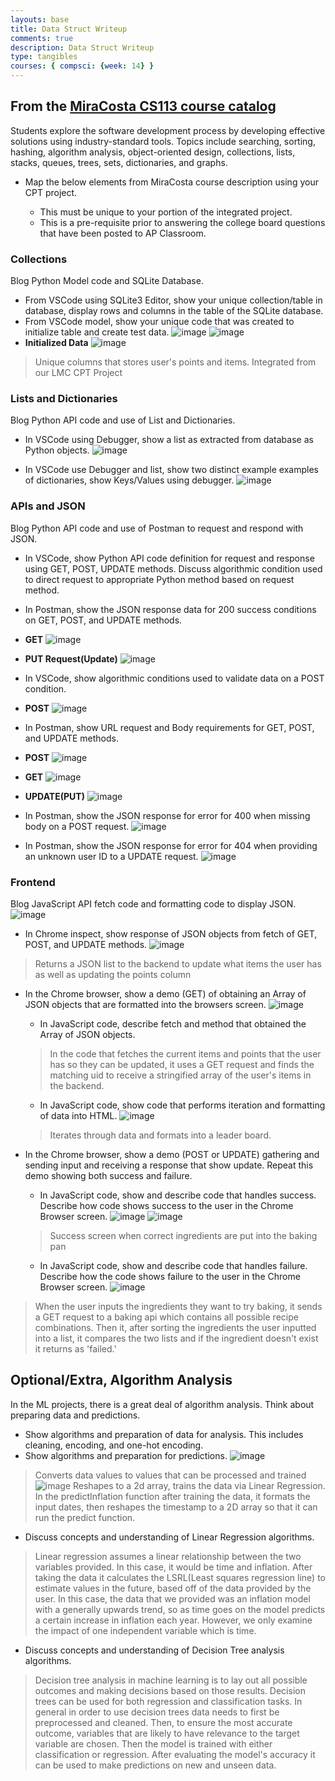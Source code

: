 ```yaml
---
layouts: base
title: Data Struct Writeup
comments: true
description: Data Struct Writeup
type: tangibles
courses: { compsci: {week: 14} }
---
```


## From the [MiraCosta CS113 course catalog](https://catalog.miracosta.edu/disciplines/computerscience/#courseinventory)

Students explore the software development process by developing effective solutions using industry-standard tools. Topics include searching, sorting, hashing, algorithm analysis, object-oriented design, collections, lists, stacks, queues, trees, sets, dictionaries, and graphs.

- Map the below elements from MiraCosta course description using your CPT project.
  
  - This must be unique to your portion of the integrated project.
  - This is a pre-requisite prior to answering the college board questions that have been posted to AP Classroom.

### Collections
Blog Python Model code and SQLite Database.

- From VSCode using SQLite3 Editor, show your unique collection/table in database, display rows and columns in the table of the SQLite database.
- From VSCode model, show your unique code that was created to initialize table and create test data.
![image](https://github.com/M8tth3/m8th3_2.0/assets/64436503/4ade91d3-0a8e-413d-b67c-11b9eb97b208)
![image](https://github.com/M8tth3/m8th3_2.0/assets/64436503/28060884-3391-4b3c-801d-1a83b2d3ec7e)
- **Initialized Data**
![image](https://github.com/M8tth3/m8th3_2.0/assets/64436503/e005d500-acd9-491a-b99e-69ed049b75d5)
> Unique columns that stores user's points and items. Integrated from our LMC CPT Project
### Lists and Dictionaries
Blog Python API code and use of List and Dictionaries.

- In VSCode using Debugger, show a list as extracted from database as Python objects.
![image](https://github.com/trevorhuang1/csp_blog/assets/118785933/419fdd13-e644-40bd-ba83-05c1e274641b)

- In VSCode use Debugger and list,  show two distinct example examples of  dictionaries, show Keys/Values using debugger.
    ![image](https://github.com/trevorhuang1/csp_blog/assets/118785933/b1230c3c-88f4-41c7-85d2-fe062595a8ce)

### APIs and JSON
Blog Python API code and use of Postman to request and respond with JSON.

- In VSCode, show Python API code definition for request and response using GET, POST, UPDATE methods.  Discuss algorithmic condition used to direct request to appropriate Python method based on request method.
- In Postman, show the JSON response data for 200 success conditions on GET, POST, and UPDATE methods.

- **GET**
![image](https://github.com/M8tth3/m8th3_2.0/assets/64436503/31155b64-18e3-4d76-9e2e-33552228734a)
- **PUT Request(Update)**
![image](https://github.com/M8tth3/m8th3_2.0/assets/64436503/7f1187ee-3437-47b3-9d48-eab876d5d8a5)
- In VSCode, show algorithmic conditions used to validate data on a POST condition.
- **POST**
![image](https://github.com/M8tth3/m8th3_2.0/assets/64436503/b40ea976-2181-4b4a-8424-ba2773a5ddee)
- In Postman, show URL request and Body requirements for GET, POST, and UPDATE methods.
- **POST**
![image](https://github.com/M8tth3/m8th3_2.0/assets/64436503/a5fd7961-e0bc-4d63-bc92-d10dc185e44d)
- **GET**
![image](https://github.com/M8tth3/m8th3_2.0/assets/64436503/26a2e034-e647-46ee-969e-6d3e0a49911c)
- **UPDATE(PUT)**
![image](https://github.com/M8tth3/m8th3_2.0/assets/64436503/9efa7aa7-06fb-4925-8921-755e89655145)
- In Postman, show the JSON response for error for 400 when missing body on a POST request.
![image](https://github.com/M8tth3/m8th3_2.0/assets/64436503/ae0cc745-7a69-4ad0-950b-183b4ea629f4)
- In Postman, show the JSON response for error for 404 when providing an unknown user ID to a UPDATE request.
![image](https://github.com/M8tth3/m8th3_2.0/assets/64436503/54ed9341-9f8a-433a-90c4-fd340434e757)

### Frontend
Blog JavaScript API fetch code and formatting code to display JSON.
![image](https://github.com/M8tth3/m8th3_2.0/assets/64436503/9fc67cac-93e4-442d-ba31-78a50acb53bc)
- In Chrome inspect, show response of JSON objects from fetch of GET, POST, and UPDATE methods.
![image](https://github.com/M8tth3/m8th3_2.0/assets/64436503/3db958e0-bea4-490a-bf7c-7b35e502e3d2)
> Returns a JSON list to the backend to update what items the user has as well as updating the points column
- In the Chrome browser, show a demo (GET) of obtaining an Array of JSON objects that are  formatted into the browsers screen.
  ![image](https://github.com/M8tth3/m8th3_2.0/assets/64436503/34fdddc7-6bb0-41d8-b75c-2852348ae00a)
  - In JavaScript code, describe fetch and method that obtained the Array of JSON objects.
  > In the code that fetches the current items and points that the user has so they can be updated, it uses a GET request and finds the matching uid to receive a stringified array of the user's items in the backend.  
  - In JavaScript code, show code that performs iteration and formatting of data into HTML. 
  ![image](https://github.com/M8tth3/m8th3_2.0/assets/64436503/71653139-537b-4572-ad03-3bf23c220dee)
  > Iterates through data and formats into a leader board. 
- In the Chrome browser, show a demo (POST or UPDATE) gathering and sending input and receiving a response that show update.  Repeat this demo showing both success and failure.
  
  - In JavaScript code, show and describe code that handles success.  Describe how code shows success to the user in the Chrome Browser screen.
  ![image](https://github.com/M8tth3/m8th3_2.0/assets/64436503/1d2a2be4-6661-4e02-b45e-e3e5886dd2e3)
  ![image](https://github.com/M8tth3/m8th3_2.0/assets/64436503/e1de9969-c16c-4f82-b320-a0e46186ad72)
  > Success screen when correct ingredients are put into the baking pan 
  - In JavaScript code, show and describe code that handles failure.  Describe how the code shows failure to the user in the Chrome Browser screen.
![image](https://github.com/M8tth3/m8th3_2.0/assets/64436503/4fce9e26-e67c-4254-bfb9-ec893b18f6c8)
> When the user inputs the ingredients they want to try baking, it sends a GET request to a baking api which contains all possible recipe combinations. Then it, after sorting the ingredients the user inputted into a list, it compares the two lists and if the ingredient doesn't exist it returns as 'failed.'
## Optional/Extra, Algorithm Analysis
In the ML projects, there is a great deal of algorithm analysis. Think about preparing data and predictions.

- Show algorithms and preparation of data for analysis.  This includes cleaning, encoding, and one-hot encoding.
- Show algorithms and preparation for predictions.
![image](https://github.com/M8tth3/m8th3_2.0/assets/64436503/8a4103f6-0b3e-44e6-a039-a67a8674312e)
> Converts data values to values that can be processed and trained
![image](https://github.com/M8tth3/m8th3_2.0/assets/64436503/0acf8993-ea03-40cd-a042-81e201f28748)
> Reshapes to a 2d array, trains the data via Linear Regression. In the predictInflation function after training the data, it formats the input dates, then reshapes the timestamp to a 2D array so that it can run the predict function.  

- Discuss concepts and understanding of Linear Regression algorithms.
> Linear regression assumes a linear relationship between the two variables provided. In this case, it would be time and inflation. After taking the data it calculates the LSRL(Least squares regression line) to estimate values in the future, based off of the data provided by the user. In this case, the data that we provided was an inflation model with a generally upwards trend, so as time goes on the model predicts a certain increase in inflation each year. However, we only examine the impact of one independent variable which is time.
- Discuss concepts and understanding of Decision Tree analysis algorithms.
> Decision tree analysis in machine learning is to lay out all possible outcomes and making decisions based on those results. Decision trees can be used for both regression and classification tasks. In general in order to use decision trees data needs to first be preprocessed and cleaned. Then, to ensure the most accurate outcome, variables that are likely to have relevance to the target variable are chosen. Then the model is trained with either classification or regression. After evaluating the model's accuracy it can be used to make predictions on new and unseen data. 